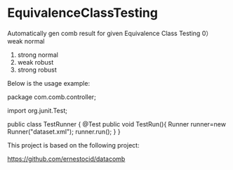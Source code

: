 # EquivalenceClassTesting

Automatically gen comb result for given Equivalence Class Testing
0） weak normal
1)  strong  normal
2)  weak robust
3)  strong robust

Below is the usage example:

package com.comb.controller;

import org.junit.Test;

public class TestRunner {
	@Test
	public void TestRun(){
		Runner runner=new Runner("dataset.xml");
		runner.run();
	}
}


This project is based on the following project:

https://github.com/ernestocid/datacomb
